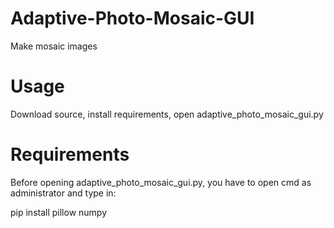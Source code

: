 # Adaptive-Photo-Mosaic-GUI
Make mosaic images 

# Usage
Download source, install requirements, open adaptive_photo_mosaic_gui.py

# Requirements
Before opening adaptive_photo_mosaic_gui.py, you have to open cmd as administrator and type in:

pip install pillow numpy
